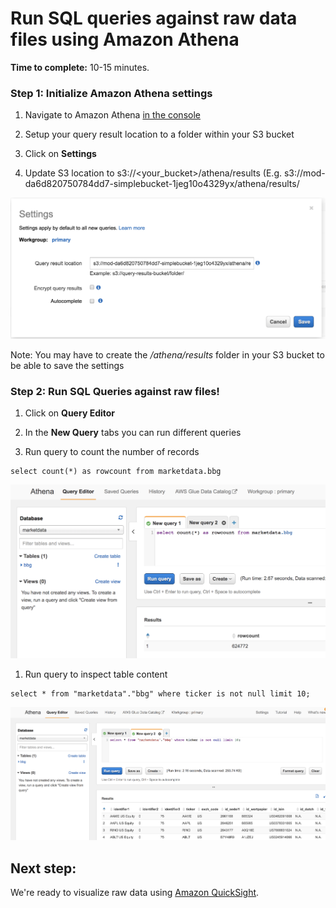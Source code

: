 # Run SQL queries against raw data files using Amazon Athena

**Time to complete:** 10-15 minutes.

### Step 1: Initialize Amazon Athena settings

1. Navigate to Amazon Athena [in the console](https://console.aws.amazon.com/athena)

1. Setup your query result location to a folder within your S3 bucket
1. Click on **Settings**
1. Update S3 location to  s3://<your_bucket>/athena/results (E.g. s3://mod-da6d820750784dd7-simplebucket-1jeg10o4329yx/athena/results/

  ![Record count](assets/AthenaSettingsForResults.png)

Note: You may have to create the _/athena/results_ folder in your S3 bucket to be able to save the settings

### Step 2: Run SQL Queries against raw files!

1. Click on **Query Editor**

1. In the **New Query** tabs you can run different queries

1. Run query to count the number of records
  ```
  select count(*) as rowcount from marketdata.bbg
  ```
  ![Record count](assets/AthenaCountQuery.png)

1. Run query to inspect table content
  ```
  select * from "marketdata"."bbg" where ticker is not null limit 10;
  ```
![Sample data](assets/AthenaInspectContent.png)


## Next step:

We're ready to visualize raw data using [Amazon QuickSight](../3_AmazonQuickSight).
